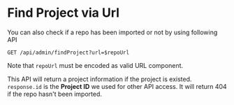 # Find Project via Url


You can also check if a repo has been imported or not by using following API

```
GET /api/admin/findProject?url=$repoUrl
```

Note that `repoUrl` must be encoded as valid URL component.

This API will return a project information if the project is existed. `response.id` is the **Project ID** we used for other API access.
It will return 404 if the repo hasn't been imported.